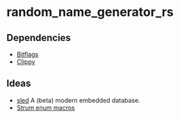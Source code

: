 # random_name_generator_rs

## Dependencies

* [Bitflags](https://github.com/bitflags/bitflags)
* [Clippy](https://rust-lang.github.io/rust-clippy/)

## Ideas

* [sled](https://github.com/spacejam/sled) A (beta) modern embedded database.
* [Strum enum macros](https://github.com/Peternator7/strum)